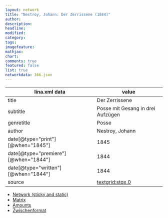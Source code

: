 ```yaml
---
layout: network
title: "Nestroy, Johann: Der Zerrissene (1844)"
author:
description:
headline:
modified:
category:
tags:
imagefeature: 
mathjax: 
chart: 
comments: true
featured: false
list: true
networkdata: 366.json
---
```

lina.xml data  | value
------------- | -------------
title|Der Zerrissene
subtitle|Posse mit Gesang in drei Aufzügen
genretitle|Posse
author|Nestroy, Johann
date[@type="print"][@when="1845"]|1845
date[@type="premiere"][@when="1844"]|1844
date[@type="written"][@when="1844"]|1844
source|[textgrid:stqx.0](https://textgridlab.org/1.0/tgcrud-public/rest/textgrid:stqx.0/data)



* [Network (sticky and static)](/network366)
* [Matrix](/matrix366)
* [Amounts](/amount366)
* [Zwischenformat](/lina366 )
